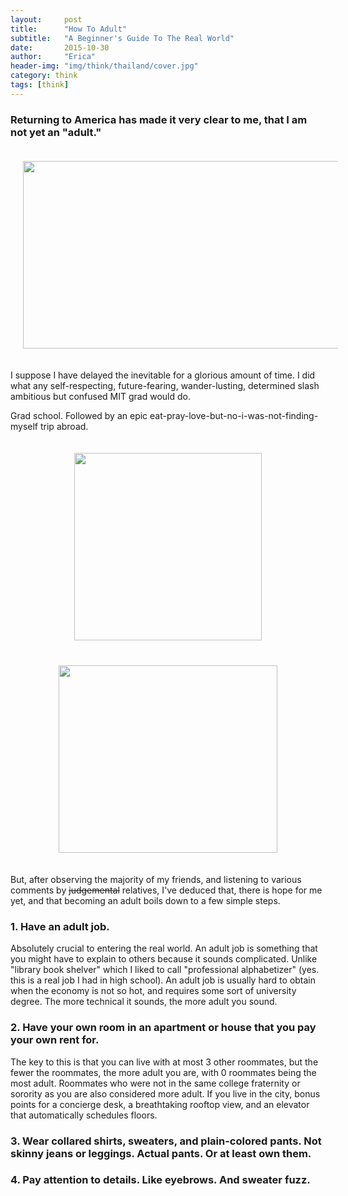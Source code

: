 ```yaml
---
layout:     post
title:      "How To Adult"
subtitle:   "A Beginner's Guide To The Real World"
date:       2015-10-30
author:     "Erica"
header-img: "img/think/thailand/cover.jpg"
category: think
tags: [think]
---
```


<h3 class="section-heading">Returning to America has made it very clear to me, that I am not yet an "adult."</h3>

<center><img src="{{site.url}}/img/think/adulthood/realworld.bmp" height="300px" width="600px" style="padding:20px;display:inline-block"/></center>

I suppose I have delayed the inevitable for a glorious amount of time. I did what any self-respecting, future-fearing, wander-lusting, determined slash ambitious but confused MIT grad would do. 

Grad school. Followed by an epic eat-pray-love-but-no-i-was-not-finding-myself trip abroad.

<center>
<img src="{{site.url}}/img/think/adulthood/worldfun.bmp" height="300px" width="300px" style="padding:20px;display:inline-block"/>
<img src="{{site.url}}/img/think/adulthood/book.bmp" height="300px" width="350px" style="padding:20px;display:inline-block"/></center>

But, after observing the majority of my friends, and listening to various comments by <strike>judgemental</strike> relatives, I've deduced that, there is hope for me yet, and that becoming an adult boils down to a few simple steps.

<h3>1. Have an adult job.</h3>
Absolutely crucial to entering the real world. An adult job is something that you might have to explain to others because it sounds complicated. Unlike "library book shelver" which I liked to call "professional alphabetizer" (yes. this is a real job I had in high school). An adult job is usually hard to obtain when the economy is not so hot, and requires some sort of university degree. The more technical it sounds, the more adult you sound.

<h3>2. Have your own room in an apartment or house that you pay your own rent for.</h3>

The key to this is that you can live with at most 3 other roommates, but the fewer the roommates, the more adult you are, with 0 roommates being the most adult. Roommates who were not in the same college fraternity or sorority as you are also considered more adult. If you live in the city, bonus points for a concierge desk, a breathtaking rooftop view, and an elevator that automatically schedules floors. 

<h3>3. Wear collared shirts, sweaters, and plain-colored pants. Not skinny jeans or leggings. Actual pants. Or at least own them.</h3>

<h3>4. Pay attention to details. Like eyebrows. And sweater fuzz.</h3>

<h3></h3>